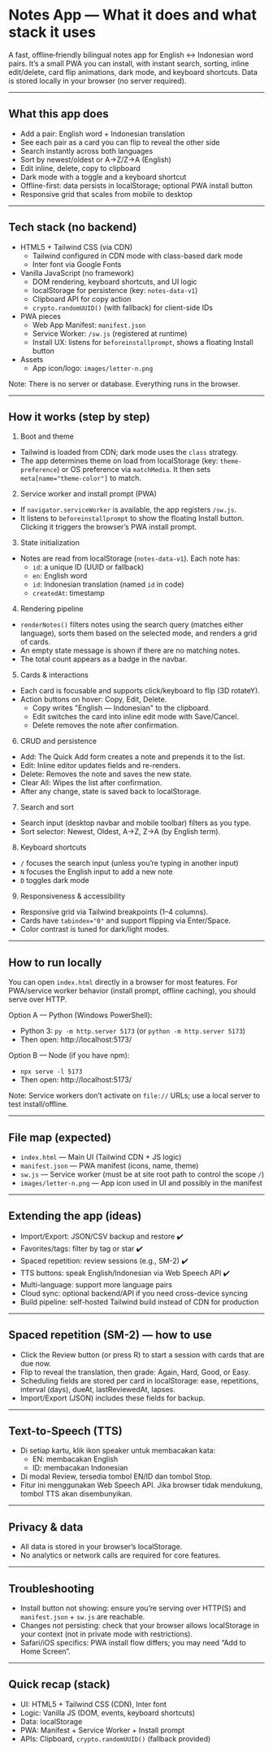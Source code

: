# Notes App — What it does and what stack it uses

A fast, offline‑friendly bilingual notes app for English ↔ Indonesian word pairs. It’s a small PWA you can install, with instant search, sorting, inline edit/delete, card flip animations, dark mode, and keyboard shortcuts. Data is stored locally in your browser (no server required).

---

## What this app does

- Add a pair: English word + Indonesian translation
- See each pair as a card you can flip to reveal the other side
- Search instantly across both languages
- Sort by newest/oldest or A→Z/Z→A (English)
- Edit inline, delete, copy to clipboard
- Dark mode with a toggle and a keyboard shortcut
- Offline-first: data persists in localStorage; optional PWA install button
- Responsive grid that scales from mobile to desktop

---

## Tech stack (no backend)

- HTML5 + Tailwind CSS (via CDN)
  - Tailwind configured in CDN mode with class-based dark mode
  - Inter font via Google Fonts
- Vanilla JavaScript (no framework)
  - DOM rendering, keyboard shortcuts, and UI logic
  - localStorage for persistence (key: `notes-data-v1`)
  - Clipboard API for copy action
  - `crypto.randomUUID()` (with fallback) for client-side IDs
- PWA pieces
  - Web App Manifest: `manifest.json`
  - Service Worker: `/sw.js` (registered at runtime)
  - Install UX: listens for `beforeinstallprompt`, shows a floating Install button
- Assets
  - App icon/logo: `images/letter-n.png`

Note: There is no server or database. Everything runs in the browser.

---

## How it works (step by step)

1) Boot and theme
- Tailwind is loaded from CDN; dark mode uses the `class` strategy.
- The app determines theme on load from localStorage (key: `theme-preference`) or OS preference via `matchMedia`. It then sets `meta[name="theme-color"]` to match.

2) Service worker and install prompt (PWA)
- If `navigator.serviceWorker` is available, the app registers `/sw.js`.
- It listens to `beforeinstallprompt` to show the floating Install button. Clicking it triggers the browser’s PWA install prompt.

3) State initialization
- Notes are read from localStorage (`notes-data-v1`). Each note has:
  - `id`: a unique ID (UUID or fallback)
  - `en`: English word
  - `id`: Indonesian translation (named `id` in code)
  - `createdAt`: timestamp

4) Rendering pipeline
- `renderNotes()` filters notes using the search query (matches either language), sorts them based on the selected mode, and renders a grid of cards.
- An empty state message is shown if there are no matching notes.
- The total count appears as a badge in the navbar.

5) Cards & interactions
- Each card is focusable and supports click/keyboard to flip (3D rotateY).
- Action buttons on hover: Copy, Edit, Delete.
  - Copy writes "English — Indonesian" to the clipboard.
  - Edit switches the card into inline edit mode with Save/Cancel.
  - Delete removes the note after confirmation.

6) CRUD and persistence
- Add: The Quick Add form creates a note and prepends it to the list.
- Edit: Inline editor updates fields and re-renders.
- Delete: Removes the note and saves the new state.
- Clear All: Wipes the list after confirmation.
- After any change, state is saved back to localStorage.

7) Search and sort
- Search input (desktop navbar and mobile toolbar) filters as you type.
- Sort selector: Newest, Oldest, A→Z, Z→A (by English term).

8) Keyboard shortcuts
- `/` focuses the search input (unless you’re typing in another input)
- `N` focuses the English input to add a new note
- `D` toggles dark mode

9) Responsiveness & accessibility
- Responsive grid via Tailwind breakpoints (1–4 columns).
- Cards have `tabindex="0"` and support flipping via Enter/Space.
- Color contrast is tuned for dark/light modes.

---

## How to run locally

You can open `index.html` directly in a browser for most features. For PWA/service worker behavior (install prompt, offline caching), you should serve over HTTP.

Option A — Python (Windows PowerShell):
- Python 3: `py -m http.server 5173` (or `python -m http.server 5173`)
- Then open: http://localhost:5173/

Option B — Node (if you have npm):
- `npx serve -l 5173`
- Then open: http://localhost:5173/

Note: Service workers don’t activate on `file://` URLs; use a local server to test install/offline.

---

## File map (expected)

- `index.html` — Main UI (Tailwind CDN + JS logic)
- `manifest.json` — PWA manifest (icons, name, theme)
- `sw.js` — Service worker (must be at site root path to control the scope `/`)
- `images/letter-n.png` — App icon used in UI and possibly in the manifest

---

## Extending the app (ideas)

- Import/Export: JSON/CSV backup and restore ✔️
- Favorites/tags: filter by tag or star ✔️
- Spaced repetition: review sessions (e.g., SM-2) ✔️
- TTS buttons: speak English/Indonesian via Web Speech API ✔️
- Multi-language: support more language pairs
- Cloud sync: optional backend/API if you need cross-device syncing
- Build pipeline: self-hosted Tailwind build instead of CDN for production

---

## Spaced repetition (SM-2) — how to use

- Click the Review button (or press R) to start a session with cards that are due now.
- Flip to reveal the translation, then grade: Again, Hard, Good, or Easy.
- Scheduling fields are stored per card in localStorage: ease, repetitions, interval (days), dueAt, lastReviewedAt, lapses.
- Import/Export (JSON) includes these fields for backup.

---

## Text-to-Speech (TTS)

- Di setiap kartu, klik ikon speaker untuk membacakan kata:
  - EN: membacakan English
  - ID: membacakan Indonesian
- Di modal Review, tersedia tombol EN/ID dan tombol Stop.
- Fitur ini menggunakan Web Speech API. Jika browser tidak mendukung, tombol TTS akan disembunyikan.

---

## Privacy & data

- All data is stored in your browser’s localStorage.
- No analytics or network calls are required for core features.

---

## Troubleshooting

- Install button not showing: ensure you’re serving over HTTP(S) and `manifest.json` + `sw.js` are reachable.
- Changes not persisting: check that your browser allows localStorage in your context (not in private mode with restrictions).
- Safari/iOS specifics: PWA install flow differs; you may need “Add to Home Screen”.

---

## Quick recap (stack)

- UI: HTML5 + Tailwind CSS (CDN), Inter font
- Logic: Vanilla JS (DOM, events, keyboard shortcuts)
- Data: localStorage
- PWA: Manifest + Service Worker + Install prompt
- APIs: Clipboard, `crypto.randomUUID()` (fallback provided)
